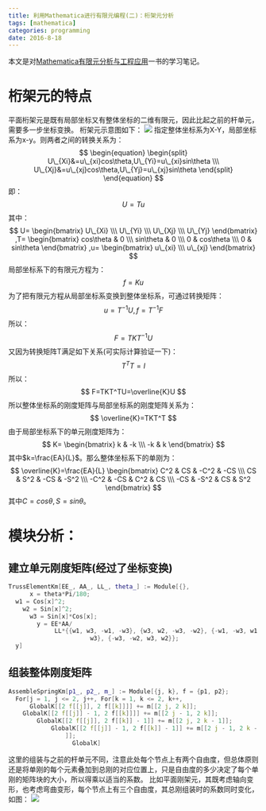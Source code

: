 ```yaml
---
title: 利用Mathematica进行有限元编程(二)：桁架元分析
tags: [mathematica]
categories: programming
date: 2016-8-18
---
```


本文是对[Mathematica有限元分析与工程应用](https://www.amazon.cn/Mathematica%E6%9C%89%E9%99%90%E5%85%83%E5%88%86%E6%9E%90%E4%B8%8E%E5%B7%A5%E7%A8%8B%E5%BA%94%E7%94%A8-%E9%B2%8D%E5%9B%9B%E5%85%83/dp/B00328IIOC)一书的学习笔记。

# 桁架元的特点 
平面桁架元是既有局部坐标又有整体坐标的二维有限元，因此比起之前的杆单元，需要多一步坐标变换。
桁架元示意图如下：
![](http://7xrm8i.com1.z0.glb.clouddn.com/fem-3-1.jpeg)
指定整体坐标系为X-Y，局部坐标系为x-y。则两者之间的转换关系为：
$$
\begin{equation}
\begin{split}
U\_{Xi}&=u\_{xi}cos\theta,U\_{Yi}=u\_{xi}sin\theta \\\
U\_{Xj}&=u\_{xj}cos\theta,U\_{Yj}=u\_{xj}sin\theta 
\end{split}
\end{equation}
$$
即：
$$
U=Tu
$$
其中：
$$
U=
\begin{bmatrix}
U\_{Xi} \\\
U\_{Yi} \\\
U\_{Xj} \\\
U\_{Yj} 
\end{bmatrix}
,T=
\begin{bmatrix}
cos\theta & 0 \\\
sin\theta & 0 \\\
0 & cos\theta \\\
0 & sin\theta 
\end{bmatrix}
,u=
\begin{bmatrix}
u\_{xi} \\\
u\_{xj}
\end{bmatrix}
$$
局部坐标系下的有限元方程为：
$$
f=Ku
$$
为了把有限元方程从局部坐标系变换到整体坐标系，可通过转换矩阵：
$$
u=T^{-1}U, f=T^{-1}F
$$
所以：
$$
F=TKT^{-1}U
$$
又因为转换矩阵T满足如下关系(可实际计算验证一下)：
$$
T^{T}T=I
$$
所以：
$$
F=TKT^TU=\overline{K}U
$$
所以整体坐标系的刚度矩阵与局部坐标系的刚度矩阵关系为：
$$
\overline{K}=TKT^T
$$
由于局部坐标系下的单元刚度矩阵为：
$$
K=
\begin{bmatrix}
k & -k \\\
-k & k
\end{bmatrix}
$$
其中$k=\frac{EA}{L}$。那么整体坐标系下的单刚为：
$$
\overline{K}=\frac{EA}{L}
\begin{bmatrix}
C^2 & CS & -C^2 & -CS \\\
CS & S^2 & -CS & -S^2 \\\
-C^2 & -CS & C^2 & CS \\\
-CS & -S^2 & CS & S^2
\end{bmatrix}
$$
其中$C=cos\theta,S=sin\theta$。

# 模块分析：
## 建立单元刚度矩阵(经过了坐标变换)
```cpp
TrussElementKm[EE_, AA_, LL_, theta_] := Module[{},
      x = theta*Pi/180;
  w1 = Cos[x]^2;
    w2 = Sin[x]^2;
      w3 = Sin[x]*Cos[x];
        y = EE*AA/
             LL*{{w1, w3, -w1, -w3}, {w3, w2, -w3, -w2}, {-w1, -w3, w1, 
                       w3}, {-w3, -w2, w3, w2}};
  y]
```
## 组装整体刚度矩阵
```cpp
AssembleSpringKm[p1_, p2_, m_] := Module[{j, k}, f = {p1, p2};
  For[j = 1, j <= 2, j++, For[k = 1, k <= 2, k++,
      GlobalK[[2 f[[j]], 2 f[[k]]]] += m[[2 j, 2 k]];
    GlobalK[[2 f[[j]] - 1, 2 f[[k]]]] += m[[2 j - 1, 2 k]];
        GlobalK[[2 f[[j]], 2 f[[k]] - 1]] += m[[2 j, 2 k - 1]];
            GlobalK[[2 f[[j]] - 1, 2 f[[k]] - 1]] += m[[2 j - 1, 2 k - 1]];
                ]];
                  GlobalK]
```
这里的组装与之前的杆单元不同，注意此处每个节点上有两个自由度，但总体原则还是将单刚的每个元素叠加到总刚的对应位置上，只是自由度的多少决定了每个单刚的矩阵块的大小，所以得乘以适当的系数。
比如平面刚架元，其既考虑轴向变形，也考虑弯曲变形，每个节点上有三个自由度，其总刚组装时的系数同时变化，如图：
![](http://7xrm8i.com1.z0.glb.clouddn.com/fem-3-2.jpeg)

